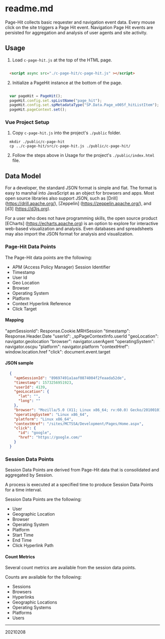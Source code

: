 # readme.md
Page-Hit collects basic requester and navigation event data.  Every mouse click on the site triggers a Page Hit event.  Navigation Page Hit events are persisted for aggregation and analysis of user agents and site activity.

## Usage

1. Load `c-page-hit.js` at the top of the HTML page.

``` html

  <script async src="./c-page-hit/c-page-hit.js" ></script>

```

2. Initialize a PageHit instance at the bottom of the page.

``` javascript

  var pageHit = PageHit();
  pageHit.config.set.spListName("page_hit");
  pageHit.config.set.spMetadataType("SP.Data.Page_x005f_hitListItem");
  pageHit.pageContext.set();

```

### Vue Project Setup

1. Copy `c-page-hit.js` into the project's `./public` folder.

``` 
  mkdir ./public/c-page-hit
  cp ../c-page-hit/src/c-page-hit.js ./public/c-page-hit/

```
2. Follow the steps above in Usage for the project's `./public/index.html` file.

## Data Model
For a developer, the standard JSON format is simple and flat.  The format is easy to marshal into JavaScript as an object for browsers and apps.  Most open source libraries also support JSON, such as [Drill] (https://drill.apache.org/), [Zeppelin] (https://zeppelin.apache.org/), and [d3] (https://d3js.org).  

For a user who does not have programming skills, the open source product [ECharts] (https://echarts.apache.org) is an option to explore for interactive web-based visualization and analysis.  Even databases and spreadsheets may also import the JSON format for analysis and visualization.

### Page-Hit Data Points
The Page-Hit data points are the following:

 * APM (Access Policy Manager) Session Identifier
 * Timestamp
 * User Id
 * Geo Location
 * Browser
 * Operating System
 * Platform
 * Context Hyperlink Reference
 * Click Target

#### Mapping

  "apmSessionId":     Response.Cookie.MRHSession
  "timestamp":        Response.Header.Date
  "userId":           _spPageContextInfo.userId
  "geoLocation":      navigator.geolocation
  "browser":          navigator.userAgent
  "operatingSystem":  navigator.oscpu
  "platform":         navigator.platform
  "contextHref":      window.location.href
  "click":            document.event.target

#### JSON sample

``` json
  {
    "apmSessionId": "89697491a1aaf0874004f2feaada52de",
    "timestamp": 1573256951923,
    "userId": 4139,
    "geoLocation": {
      "lat": "", 
      "long": ""
    },
    "browser": "Mozilla/5.0 (X11; Linux x86_64; rv:60.0) Gecko/20100101 Firefox/60.0",
    "operatingSystem": "Linux x86_64",
    "platform": "Linux x86_64",
    "contextHref": "/sites/MCTSSA/Development/Pages/Home.aspx",
    "click": {
      "id": "google",
      "href": "https://google.com/"
    }
  }
```

### Session Data Points
Session Data Points are derived from Page-Hit data that is consolidated and aggregated by Session.

A process is executed at a specified time to produce Session Data Points for a time interval.

Session Data Points are the following:

 * User
 * Geographic Location
 * Browser
 * Operating System
 * Platform
 * Start Time
 * End Time
 * Click Hyperlink Path

#### Count Metrics
Several count metrics are available from the session data points.

Counts are available for the following:

  * Sessions
  * Browsers
  * Hyperlinks
  * Geographic Locations
  * Operating Systems
  * Platforms
  * Users

---
20210208

